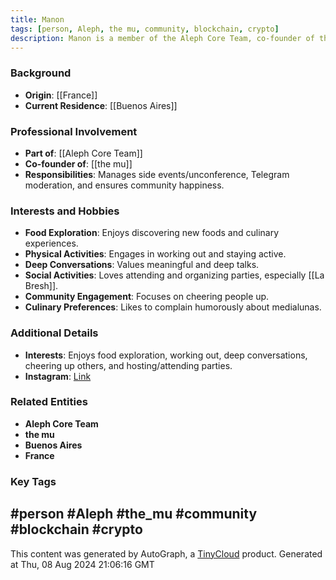 ```yaml
---
title: Manon
tags: [person, Aleph, the mu, community, blockchain, crypto]
description: Manon is a member of the Aleph Core Team, co-founder of the mu, and a key community engager with a focus on side events and community happiness.
---
```


### Background
- **Origin**: [[France]]
- **Current Residence**: [[Buenos Aires]]

### Professional Involvement
- **Part of**: [[Aleph Core Team]]
- **Co-founder of**: [[the mu]]
- **Responsibilities**: Manages side events/unconference, Telegram moderation, and ensures community happiness.

### Interests and Hobbies
- **Food Exploration**: Enjoys discovering new foods and culinary experiences.
- **Physical Activities**: Engages in working out and staying active.
- **Deep Conversations**: Values meaningful and deep talks.
- **Social Activities**: Loves attending and organizing parties, especially [[La Bresh]].
- **Community Engagement**: Focuses on cheering people up.
- **Culinary Preferences**: Likes to complain humorously about medialunas.

### Additional Details
- **Interests**: Enjoys food exploration, working out, deep conversations, cheering up others, and hosting/attending parties.
- **Instagram**: [Link](https://www.instagram.com/p/C3LMpzyJEW5/)

### Related Entities
- **Aleph Core Team**
- **the mu**
- **Buenos Aires**
- **France**

### Key Tags
#person #Aleph #the_mu #community #blockchain #crypto
---
This content was generated by AutoGraph, a [TinyCloud](https://tinycloud.xyz/) product.
Generated at  Thu, 08 Aug 2024 21:06:16 GMT